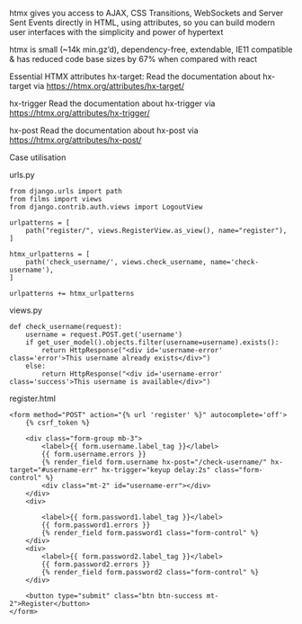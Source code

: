 htmx gives you access to AJAX, CSS Transitions, WebSockets and Server Sent Events directly in HTML, using attributes, so you can build modern user interfaces with the simplicity and power of hypertext

htmx is small (~14k min.gz’d), dependency-free, extendable, IE11 compatible & has reduced code base sizes by 67% when compared with react

Essential HTMX attributes
hx-target:
Read the documentation about hx-target via https://htmx.org/attributes/hx-target/


hx-trigger
Read the documentation about hx-trigger via https://htmx.org/attributes/hx-trigger/

hx-post
Read the documentation about hx-post via https://htmx.org/attributes/hx-post/


Case utilisation

urls.py
```
from django.urls import path
from films import views
from django.contrib.auth.views import LogoutView

urlpatterns = [
    path("register/", views.RegisterView.as_view(), name="register"),
]

htmx_urlpatterns = [
    path('check_username/', views.check_username, name='check-username'),
]

urlpatterns += htmx_urlpatterns
```
views.py
```
def check_username(request):
    username = request.POST.get('username')
    if get_user_model().objects.filter(username=username).exists():
        return HttpResponse("<div id='username-error' class='error'>This username already exists</div>")
    else:
        return HttpResponse("<div id='username-error' class='success'>This username is available</div>")
```

register.html
```
<form method="POST" action="{% url 'register' %}" autocomplete='off'>
    {% csrf_token %}

    <div class="form-group mb-3">
        <label>{{ form.username.label_tag }}</label>
        {{ form.username.errors }}
        {% render_field form.username hx-post="/check-username/" hx-target="#username-err" hx-trigger="keyup delay:2s" class="form-control" %}
        <div class="mt-2" id="username-err"></div>
    </div>
    <div>

        <label>{{ form.password1.label_tag }}</label>
        {{ form.password1.errors }}
        {% render_field form.password1 class="form-control" %}
    </div>
    <div>
        <label>{{ form.password2.label_tag }}</label>
        {{ form.password2.errors }}
        {% render_field form.password2 class="form-control" %}
    </div>
    
    <button type="submit" class="btn btn-success mt-2">Register</button>
</form>
```